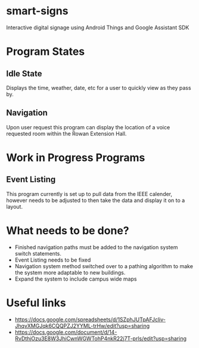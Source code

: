 # smart-signs
Interactive digital signage using Android Things and Google Assistant SDK

# Program States
## Idle State
Displays the time, weather, date, etc for a user to quickly view as they pass by.
## Navigation
Upon user request this program can display the location of a voice requested room within the Rowan Extension Hall.

# Work in Progress Programs
## Event Listing
This program currently is set up to pull data from the IEEE calender, however needs to be adjusted to then take the data and display it on to a layout.

# What needs to be done?
- Finished navigation paths must be added to the navigation system switch statements.
- Event Listing needs to be fixed
- Navigation system method switched over to a pathing algorithm to make the system more adaptable to new buildings.
- Expand the system to include campus wide maps

# Useful links
- https://docs.google.com/spreadsheets/d/1SZphJUTpAFJcliv-JhqvXMGJqk6CQQPZJ2YYML-trHw/edit?usp=sharing
- https://docs.google.com/document/d/14-RvDthjOzu3E8W3JhiCwnWGWTohP4nkR22j7T-prls/edit?usp=sharing


